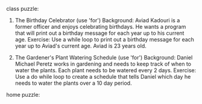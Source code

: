 class puzzle:

1. The Birthday Celebrator (use 'for')
Background: Aviad Kadouri is a former officer and enjoys celebrating birthdays. He wants a program that will print out a birthday message for each year up to his current age.
Exercise: Use a while loop to print out a birthday message for each year up to Aviad's current age. Aviad is 23 years old.

2. The Gardener's Plant Watering Schedule (use 'for')
Background: Daniel Michael Peretz works in gardening and needs to keep track of when to water the plants. Each plant needs to be watered every 2 days.
Exercise: Use a do while loop to create a schedule that tells Daniel which day he needs to water the plants over a 10 day period.

home puzzle:


